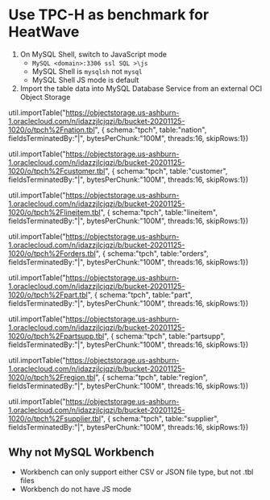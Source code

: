 # Use TPC-H as benchmark for HeatWave

1. On MySQL Shell, switch to JavaScript mode
    - `MySQL <domain>:3306 ssl SQL >\js`
    - MySQL Shell is `mysqlsh` not `mysql`
    - MySQL Shell JS mode is default
1. Import the table data into MySQL Database Service from an external OCI Object Storage


util.importTable("https://objectstorage.us-ashburn-1.oraclecloud.com/n/idazzjlcjqzj/b/bucket-20201125-1020/o/tpch%2Fnation.tbl", { schema:"tpch", table:"nation", fieldsTerminatedBy:"|", bytesPerChunk:"100M", threads:16, skipRows:1}) 

util.importTable("https://objectstorage.us-ashburn-1.oraclecloud.com/n/idazzjlcjqzj/b/bucket-20201125-1020/o/tpch%2Fcustomer.tbl", { schema:"tpch", table:"customer", fieldsTerminatedBy:"|", bytesPerChunk:"100M", threads:16, skipRows:1}) 

util.importTable("https://objectstorage.us-ashburn-1.oraclecloud.com/n/idazzjlcjqzj/b/bucket-20201125-1020/o/tpch%2Flineitem.tbl", { schema:"tpch", table:"lineitem", fieldsTerminatedBy:"|", bytesPerChunk:"100M", threads:16, skipRows:1}) 

util.importTable("https://objectstorage.us-ashburn-1.oraclecloud.com/n/idazzjlcjqzj/b/bucket-20201125-1020/o/tpch%2Forders.tbl", { schema:"tpch", table:"orders", fieldsTerminatedBy:"|", bytesPerChunk:"100M", threads:16, skipRows:1})

util.importTable("https://objectstorage.us-ashburn-1.oraclecloud.com/n/idazzjlcjqzj/b/bucket-20201125-1020/o/tpch%2Fpart.tbl", { schema:"tpch", table:"part", fieldsTerminatedBy:"|", bytesPerChunk:"100M", threads:16, skipRows:1}) 

util.importTable("https://objectstorage.us-ashburn-1.oraclecloud.com/n/idazzjlcjqzj/b/bucket-20201125-1020/o/tpch%2Fpartsupp.tbl", { schema:"tpch", table:"partsupp", fieldsTerminatedBy:"|", bytesPerChunk:"100M", threads:16, skipRows:1}) 

util.importTable("https://objectstorage.us-ashburn-1.oraclecloud.com/n/idazzjlcjqzj/b/bucket-20201125-1020/o/tpch%2Fregion.tbl", { schema:"tpch", table:"region", fieldsTerminatedBy:"|", bytesPerChunk:"100M", threads:16, skipRows:1}) 

util.importTable("https://objectstorage.us-ashburn-1.oraclecloud.com/n/idazzjlcjqzj/b/bucket-20201125-1020/o/tpch%2Fsupplier.tbl", { schema:"tpch", table:"supplier", fieldsTerminatedBy:"|", bytesPerChunk:"100M", threads:16, skipRows:1})
## Why not MySQL Workbench
- Workbench can only support either CSV or JSON file type, but not .tbl files
- Workbench do not have JS mode 
